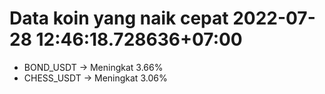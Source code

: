 # Data koin yang naik cepat 2022-07-28 12:46:18.728636+07:00

* BOND_USDT -> Meningkat 3.66%
* CHESS_USDT -> Meningkat 3.06%
